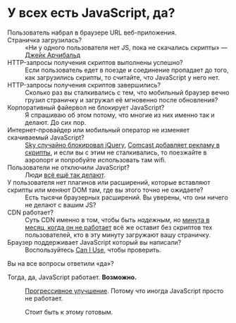 <link rel="stylesheet" href="styles.css">

<h1>У всех есть JavaScript, да?</h1>

<dl class="graph">
  <dt>Пользователь набрал в браузере URL веб-приложения.</dt>

  <dt>Страничка загрузилась?</dt>
  <dd><div>«Ни у одного пользователя нет JS, пока не скачались скрипты» — <a href="https://t.co/uTM3255RuW">Джейк Арчибальд</a></div></dd>

  <dt>HTTP-запросы получения скриптов выполнены успешно?</dt>
  <dd><div>Если пользователь едет в поезде и соединение пропадает до того, как загрузились скрипты, то считайте, что JavaScript у него нет.</div></dd>

  <dt>HTTP-запросы получения скриптов завершились?</dt>
  <dd><div>Сколько раз вы сталкивались с тем, что мобильный браузер вечно грузил страничку и загружал её мгновенно после обновления?</div></dd>

  <dt>Корпоративный файервол не блокирует JavaScript?</dt>
  <dd><div>Я спрашиваю об этом потому, что многие из них именно так и делают. До сих пор.</div></dd>

  <dt>Интернет-провайдер или мобильный оператор не изменяет скачиваемый JavaScript?</dt>
  <dd><div><a href="http://www.theguardian.com/technology/2014/jan/28/sky-broadband-blocks-jquery-web-critical-plugin">Sky случайно блокировал jQuery</a>, <a href="http://aaron-gustafson.com/notebook/2014/the-network-effect/">Comcast добавляет рекламу в скрипты</a>, и если вы с этим не сталкивались, то поезжайте в аэропорт и попробуйте использовать там wifi.</div></dd>

  <dt>Пользователи не отключили JavaScript?</dt>
  <dd><div>Люди <a href="https://gds.blog.gov.uk/2013/10/21/how-many-people-are-missing-out-on-javascript-enhancement/">всё ещё так делают</a>.</div></dd>

  <dt>У пользователя нет плагинов или расширений, которые вставляют скрипты или меняют DOM там, где вы этого точно не ожидаете?</dt>
  <dd><div>Есть тысячи браузерных расширений. Вы уверены, что они ничего не делают с вашим JS?</div></dd>

  <dt>CDN работает?</dt>
  <dd><div>Суть CDN именно в том, чтобы быть <em>надежным</em>, но <a href="http://www.cdnperf.com/">минута в месяц, когда он не работает</a> всё же оставит без скриптов тех пользователей, кто в эту минуту загружают вашу страничку.</div></dd>

  <dt>Браузер поддерживает JavaScript который вы написали?</dt>
  <dd><div>Воспользуйтесь <a href="http://caniuse.com/">Can I Use</a>, чтобы проверить.</div></dd>

  <dt>
    <p>Вы на все вопросы ответили «да»?</p>
    <p>Тогда, да, JavaScript работает. <strong>Возможно.</strong></p>
  </dt>
  <dd><div>
    <p><a href="http://jakearchibald.com/2013/progressive-enhancement-still-important/">Прогрессивное улучшение</a>. Потому что иногда JavaScript просто не работает.</p>
    <p>Стоит быть к этому готовым.</p></div>
  </dd>

</dl>
